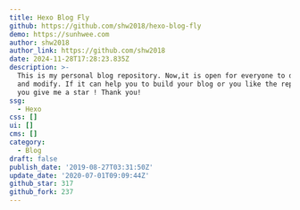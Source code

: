```yaml
---
title: Hexo Blog Fly
github: https://github.com/shw2018/hexo-blog-fly
demo: https://sunhwee.com
author: shw2018
author_link: https://github.com/shw2018
date: 2024-11-28T17:28:23.835Z
description: >-
  This is my personal blog repository. Now,it is open for everyone to download
  and modify. If it can help you to build your blog or you like the repo, could
  you give me a star ! Thank you!
ssg:
  - Hexo
css: []
ui: []
cms: []
category:
  - Blog
draft: false
publish_date: '2019-08-27T03:31:50Z'
update_date: '2020-07-01T09:09:44Z'
github_star: 317
github_fork: 237
---
```


